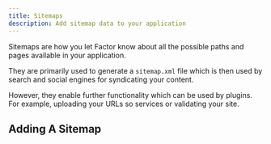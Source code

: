 ```yaml
---
title: Sitemaps
description: Add sitemap data to your application
---
```


Sitemaps are how you let Factor know about all the possible paths and pages available in your application.

They are primarily used to generate a `sitemap.xml` file which is then used by search and social engines for syndicating your content.

However, they enable further functionality which can be used by plugins. For example, uploading your URLs so services or validating your site.

## Adding A Sitemap
